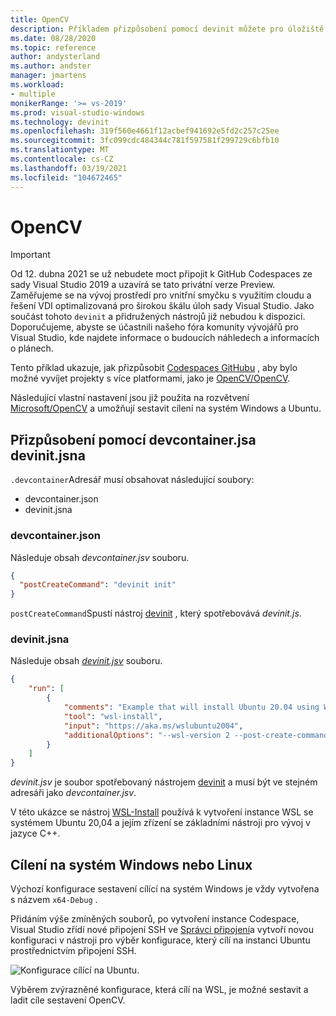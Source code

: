 ```yaml
---
title: OpenCV
description: Příkladem přizpůsobení pomocí devinit můžete pro úložiště OpenCV cílit na Linux i Windows.
ms.date: 08/28/2020
ms.topic: reference
author: andysterland
ms.author: andster
manager: jmartens
ms.workload:
- multiple
monikerRange: '>= vs-2019'
ms.prod: visual-studio-windows
ms.technology: devinit
ms.openlocfilehash: 319f560e4661f12acbef941692e5fd2c257c25ee
ms.sourcegitcommit: 3fc099cdc484344c781f597581f299729c6bfb10
ms.translationtype: MT
ms.contentlocale: cs-CZ
ms.lasthandoff: 03/19/2021
ms.locfileid: "104672465"
---
```

# <a name="opencv"></a>OpenCV

> [!IMPORTANT]
> Od 12. dubna 2021 se už nebudete moct připojit k GitHub Codespaces ze sady Visual Studio 2019 a uzavírá se tato privátní verze Preview. Zaměřujeme se na vývoj prostředí pro vnitřní smyčku s využitím cloudu a řešení VDI optimalizovaná pro širokou škálu úloh sady Visual Studio. Jako součást tohoto `devinit` a přidružených nástrojů již nebudou k dispozici. Doporučujeme, abyste se účastnili našeho fóra komunity vývojářů pro Visual Studio, kde najdete informace o budoucích náhledech a informacích o plánech.

Tento příklad ukazuje, jak přizpůsobit [Codespaces GitHubu](https://github.com/features/codespaces) , aby bylo možné vyvíjet projekty s více platformami, jako je [OpenCV/OpenCV](https://github.com/opencv/opencv).

Následující vlastní nastavení jsou již použita na rozvětvení [Microsoft/OpenCV](https://github.com/microsoft/opencv) a umožňují sestavit cílení na systém Windows a Ubuntu.

## <a name="customization-with-devcontainerjson-and-devinitjson"></a>Přizpůsobení pomocí devcontainer.jsa devinit.jsna

`.devcontainer`Adresář musí obsahovat následující soubory:

* devcontainer.json
* devinit.jsna

### <a name="devcontainerjson"></a>devcontainer.json

Následuje obsah _devcontainer.jsv_ souboru.

```json
{
  "postCreateCommand": "devinit init"
}
```

`postCreateCommand`Spustí nástroj [devinit](devinit-and-codespaces.md) , který spotřebovává _devinit.js_.

### <a name="devinitjson"></a>devinit.jsna

Následuje obsah [_devinit.jsv_](devinit-json.md) souboru.

```json
{
    "run": [
        {
            "comments": "Example that will install Ubuntu 20.04 using WSL2, and configure it with various packages useful for C++ development.",
            "tool": "wsl-install",
            "input": "https://aka.ms/wslubuntu2004",
            "additionalOptions": "--wsl-version 2 --post-create-command 'apt-get update && apt-get install g++ gcc g++-9 gcc-9 cmake gdb ninja-build zip rsync -y'"
        }
    ]
}
```

_devinit.jsv_ je soubor spotřebovaný nástrojem [devinit](devinit-and-codespaces.md) a musí být ve stejném adresáři jako _devcontainer.jsv_.

V této ukázce se nástroj [WSL-Install](tool-wsl-install.md) používá k vytvoření instance WSL se systémem Ubuntu 20,04 a jejím zřízení se základními nástroji pro vývoj v jazyce C++.
## <a name="targeting-windows-or-linux"></a>Cílení na systém Windows nebo Linux

Výchozí konfigurace sestavení cílící na systém Windows je vždy vytvořena s názvem `x64-Debug` .

Přidáním výše zmíněných souborů, po vytvoření instance Codespace, Visual Studio zřídí nové připojení SSH ve [Správci připojení](/cpp/linux/connect-to-your-remote-linux-computer)a vytvoří novou konfiguraci v nástroji pro výběr konfigurace, který cílí na instanci Ubuntu prostřednictvím připojení SSH.

![Konfigurace cílící na Ubuntu](media/wsl-ssh-linux-configuration.png).

Výběrem zvýrazněné konfigurace, která cílí na WSL, je možné sestavit a ladit cíle sestavení OpenCV.
